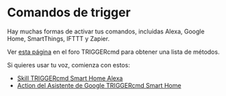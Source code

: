 # Comandos de trigger

Hay muchas formas de activar tus comandos, incluidas Alexa, Google Home, SmartThings, IFTTT y Zapier.

Ver [esta página](https://www.triggercmd.com/forum/topic/30/list-of-ways-to-trigger-your-commands) en el foro TRIGGERcmd para obtener una lista de métodos.

Si quieres usar tu voz, comienza con estos:

* [Skill TRIGGERcmd Smart Home Alexa](./es/SmartHomeAlexa.md)
* [Action del Asistente de Google TRIGGERcmd Smart Home](./es/SmartHomeGoogle.md)